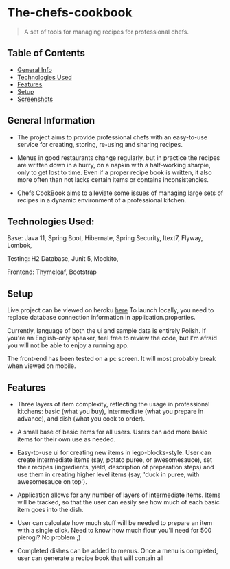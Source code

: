 # The-chefs-cookbook

> A set of tools for managing recipes for professional chefs.

## Table of Contents

* [General Info](#general-information)
* [Technologies Used](#technologies-used)
* [Features](#features)
* [Setup](#setup)
* [Screenshots](#screenshots)

## General Information

- The project aims to provide professional chefs with an easy-to-use service for creating, storing, re-using and sharing
  recipes.
  
- Menus in good restaurants change regularly, but in practice the recipes are written down in a hurry, on a napkin with a half-working sharpie, only to get lost to time. Even if a proper recipe book is written, it also more often than not lacks certain items or contains inconsistencies.

- Chefs CookBook aims to alleviate some issues of managing large sets of recipes in a dynamic environment of a professional kitchen.

## Technologies Used:

Base:
Java 11, Spring Boot, Hibernate, Spring Security, Itext7, Flyway, Lombok,

Testing:
H2 Database, Junit 5, Mockito,

Frontend:
Thymeleaf, Bootstrap

## Setup
Live project can be viewed on heroku [here](https://chefscookbook.herokuapp.com/)
To launch locally, you need to replace database connection information in application.properties.

Currently, language of both the ui and sample data is entirely Polish. If you're an English-only speaker, feel free to review the code, but I'm afraid you will not be able to enjoy a running app.

The front-end has been tested on a pc screen. It will most probably break when viewed on mobile.

## Features
- Three layers of item complexity, reflecting the usage in professional kitchens: basic (what you buy), intermediate (what you prepare in advance), and dish (what you cook to order).
- A small base of basic items for all users. Users can add more basic items for their own use as needed.
- Easy-to-use ui for creating new items in lego-blocks-style. User can create intermediate items (say, potato puree, or awesomesauce), set their recipes (ingredients, yield, description of preparation steps) and use them in creating higher level items (say, 'duck in puree, with awesomesauce on top'). 
- Application allows for any number of layers of intermediate items. Items will be tracked, so that the user can easily see how much of each basic item goes into the dish.
  
- User can calculate how much stuff will be needed to prepare an item with a single click. Need to know how much flour you'll need for 500 pierogi? No problem ;)
- Completed dishes can be added to menus. Once a menu is completed, user can generate a recipe book that will contain all


